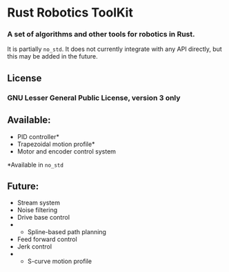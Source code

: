 # Rust Robotics ToolKit
### A set of algorithms and other tools for robotics in Rust.

It is partially `no_std`. It does not currently integrate with any API directly, but this may be added in the future.

## License
### GNU Lesser General Public License, version 3 only

## Available:
- PID controller\*
- Trapezoidal motion profile\*
- Motor and encoder control system

\*Available in `no_std`

## Future:
- Stream system
- Noise filtering
- Drive base control
- - Spline-based path planning
- Feed forward control
- Jerk control
- - S-curve motion profile
